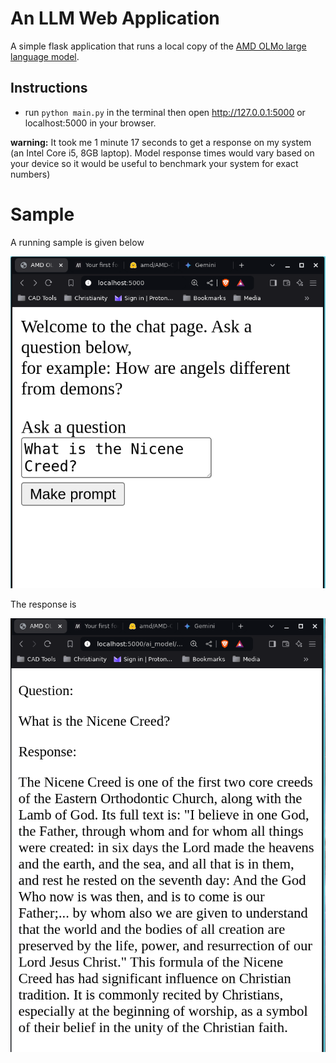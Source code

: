 # An LLM Web Application 
A simple flask application that runs a local copy of the [AMD OLMo large language model](https://huggingface.co/amd/AMD-OLMo).

## Instructions
- run ```python main.py``` in the terminal then open http://127.0.0.1:5000 or localhost:5000 in your browser.

**warning:** It took me 1 minute 17 seconds to get a response on my system (an Intel Core i5, 8GB laptop). Model response times would vary based on your device so it would be useful to benchmark your system for exact numbers)

# Sample
A running sample is given below

![Screenshot of the application homepage](images/AMD_OLMo_question.png)

The response is 

![Screenshot of the response to the question "What is the Nicene creed?"](images/AMD_OLMo_response.png)
